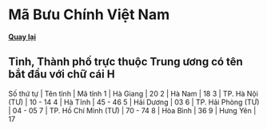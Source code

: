 # Mã Bưu Chính Việt Nam

**[Quay lại](https://khangshirokuma.github.io/MaBuuChinhVietNam/Danh_Sách/Mã_Tỉnh/Theo_Tên_Tỉnh/)**

## Tỉnh, Thành phố trực thuộc Trung ương có tên bắt đầu với chữ cái H

Số thứ tự | Tên tỉnh | Mã tỉnh
1 | Hà Giang | 20
2 | Hà Nam | 18
3 | TP. Hà Nội (TƯ) | 10 - 14
4 | Hà Tĩnh | 45 - 46
5 | Hải Dương | 03
6 | TP. Hải Phòng (TƯ) | 04 - 05
7 | TP. Hồ Chí Minh (TƯ) | 70 - 74
8 | Hòa Bình | 36
9 | Hưng Yên | 17
